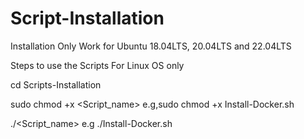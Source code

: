 # Script-Installation


Installation Only Work for Ubuntu 18.04LTS, 20.04LTS and 22.04LTS

Steps to use the Scripts For Linux OS only


cd Scripts-Installation

sudo chmod +x <Script_name> e.g,sudo chmod +x Install-Docker.sh

./<Script_name> e.g ./Install-Docker.sh
